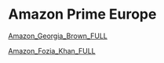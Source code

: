 # Amazon Prime Europe

[Amazon_Georgia_Brown_FULL](Amazon%20Prime%20Europe%202724b6c9c507805eaf17c4233207e469/Amazon_Georgia_Brown_FULL%202724b6c9c50781de8794d7d7b2333a49.md)

[Amazon_Fozia_Khan_FULL](Amazon%20Prime%20Europe%202724b6c9c507805eaf17c4233207e469/Amazon_Fozia_Khan_FULL%202724b6c9c507818b8a1dcf8bfa4a88b0.md)